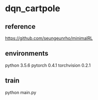 # dqn_cartpole

## reference
  https://github.com/seungeunrho/minimalRL

## environments
  python 3.5.6
  pytorch 0.4.1
  torchvision 0.2.1

## train
  python main.py
  
  
